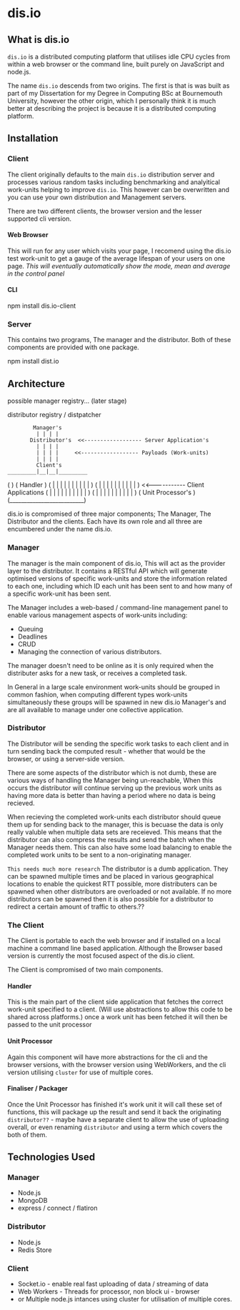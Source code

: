 # dis.io

## What is dis.io

`dis.io` is a distributed computing platform that utilises idle CPU cycles from within a web browser or the command line, built purely on JavaScript and node.js.

The name `dis.io` descends from two origins. The first is that is was built as part of my Dissertation for my Degree in Computing BSc at Bournemouth University, however the other origin, which I personally think it is much better at describing the project is because it is a distributed computing platform.

## Installation

### Client

The client originally defaults to the main `dis.io` distribution server and processes various random tasks including benchmarking and analyitical work-units helping to improve `dis.io`. This however can be overwritten and you can use your own distribution and Management servers.

There are two different clients, the browser version and the lesser supported cli version.

#### Web Browser

This will run for any user which visits your page, I recomend using the dis.io test work-unit to get a gauge of the average lifespan of your users on one page. *This will eventually automatically show the mode, mean and average in the control panel*

   <script src='http://tomg.co/dis.io/client.js'></script>

#### CLI

   npm install dis.io-client

### Server

This contains two programs, The manager and the distributor. Both of these components are provided with one package.

   npm install dist.io

## Architecture

possible manager registry... (later stage)

distributor registry / distpatcher

            Manager's
             | | | |
           Distributor's  <<------------------ Server Application's
             | | | |
             | | | |     <<------------------ Payloads (Work-units)
             | | | |
             Client's
    _________|__|__|_________
   (                          )
   (          Handler         )
   (    | | | | | | | | | |   )
   (    | | | | | | | | | |   ) <<----------- Client Applications
   (    | | | | | | | | | |   )
   (    | | | | | | | | | |   )
   (      Unit Processor's    )
   (__________________________)

dis.io is compromised of three major components; The Manager, The Distributor and the clients. Each have its own role and all three are encumbered under the name dis.io.

### Manager

The manager is the main component of dis.io, This will act as the provider layer to the distributor. It contains a RESTful API which will generate optimised versions of specific work-units and store the information related to each one, including which ID each unit has been sent to and how many of a specific work-unit has been sent.

The Manager includes a web-based / command-line management panel to enable various management aspects of work-units including:

- Queuing
- Deadlines
- CRUD
- Managing the connection of various distributors.

The manager doesn't need to be online as it is only required when the distributer asks for a new task, or receives a completed task.

In General in a large scale environment work-units should be grouped in common fashion, when computing different types work-units simultaneously these groups will be spawned in new dis.io Manager's and are all available to manage under one collective application.

### Distributor

The Distributor will be sending the specific work tasks to each client and in turn sending back the computed result - whether that would be the browser, or using a server-side version.

There are some aspects of the distributor which is not dumb, these are various ways of handling the Manager being un-reachable, When this occurs the distributor will continue serving up the previous work units as having more data is better than having a period where no data is being recieved.

When recieving the completed work-units each distributor should queue them up for sending back to the manager, this is becuase the data is only really valuble when multiple data sets are receieved. This means that the distributor can also compress the results and send the batch when the Manager needs them. This can also have some load balancing to enable the completed work units to be sent to a non-originating manager.

`This needs much more research`
The distributor is a dumb application. They can be spawned multiple times and be placed in various geographical locations to enable the quickest RTT possible, more distributers can be spawned when other distributors are overloaded or not available. If no more distributors can be spawned then it is also possible for a distributor to redirect a certain amount of traffic to others.??


### The Client

The Client is portable to each the web browser and if installed on a local machine a command line based application. Although the Browser based version is currently the most focused aspect of the dis.io client.

The Client is compromised of two main components.

#### Handler

This is the main part of the client side application that fetches the correct work-unit specified to a client. (Will use abstractions to allow this code to be shared across platforms.) once a work unit has been fetched it will then be passed to the unit processor

#### Unit Processor

Again this component will have more abstractions for the cli and the browser versions, with the browser version using WebWorkers, and the cli version utilising `cluster` for use of multiple cores.

#### Finaliser / Packager

Once the Unit Processor has finished it's work unit it will call these set of functions, this will package up the result and send it back the originating `distributor??` - maybe have a separate client to allow the use of uploading overall, or even renaming `distributor` and using a term which covers the both of them.


## Technologies Used

### Manager
- Node.js
- MongoDB
- express / connect / flatiron

### Distributor
- Node.js
- Redis Store

### Client
- Socket.io - enable real fast uploading of data / streaming of data
- Web Workers - Threads for processor, non block ui - browser
- or Multiple node.js intances using cluster for utilisation of multiple cores.